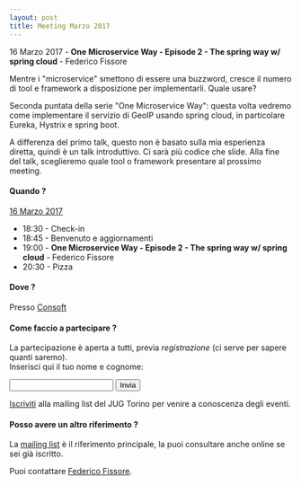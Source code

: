 ```yaml
---
layout: post
title: Meeting Marzo 2017
---
```


16 Marzo 2017 - **One Microservice Way - Episode 2 - The spring way w/ spring cloud** - Federico Fissore

Mentre i "microservice" smettono di essere una buzzword, cresce il numero di tool e framework a disposizione per implementarli. Quale usare?

Seconda puntata della serie "One Microservice Way": questa volta vedremo come implementare il servizio di GeoIP usando spring cloud, in particolare Eureka, Hystrix e spring boot.

A differenza del primo talk, questo non è basato sulla mia esperienza diretta, quindi è un talk introduttivo. Ci sarà più codice che slide. Alla fine del talk, sceglieremo quale tool o framework presentare al prossimo meeting.

#### Quando ?

<u>16 Marzo 2017</u>

* 18:30 - Check-in
* 18:45 - Benvenuto e aggiornamenti
* 19:00 - **One Microservice Way - Episode 2 - The spring way w/ spring cloud** - Federico Fissore
* 20:30 - Pizza

#### Dove ?

Presso [Consoft](/places/consoft/)

#### Come faccio a partecipare ?

La partecipazione è aperta a tutti, previa *registrazione* (ci serve per sapere quanti saremo).  
Inserisci qui il tuo nome e cognome:

<form action="https://formspree.io/federico.fissore+jug201703@gmail.com" method="POST">
    <input type="text" name="name">
    <input type="hidden" name="_subject" value="JUG Torino Meeting Marzo 2017" />
    <input type="hidden" name="_format" value="plain" />
    <input type="hidden" name="_next" value="/registered" />
    <input type="submit" value="Invia">
</form>
  
[Iscriviti](/subscribe/) alla mailing list del JUG Torino per venire a conoscenza degli eventi.

#### Posso avere un altro riferimento ?

La [mailing list](https://groups.yahoo.com/groups/it-torino-java-jug) è il riferimento principale,
la puoi consultare anche online se sei già iscritto.

Puoi contattare [Federico Fissore](/people/federicofissore/).


